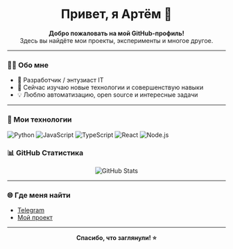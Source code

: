 <h1 align="center">Привет, я Артём 👋</h1>

<p align="center">
  <b>Добро пожаловать на мой GitHub-профиль!</b><br>
  Здесь вы найдёте мои проекты, эксперименты и многое другое.
</p>

---

### 🧑‍💻 Обо мне

- 💼 Разработчик / энтузиаст IT
- 🌱 Сейчас изучаю новые технологии и совершенствую навыки
- 💡 Люблю автоматизацию, open source и интересные задачи

---

### 🚀 Мои технологии

![Python](https://img.shields.io/badge/-Python-333?style=for-the-badge&logo=python)
![JavaScript](https://img.shields.io/badge/-JavaScript-333?style=for-the-badge&logo=javascript)
![TypeScript](https://img.shields.io/badge/-TypeScript-333?style=for-the-badge&logo=typescript)
![React](https://img.shields.io/badge/-React-333?style=for-the-badge&logo=react)
![Node.js](https://img.shields.io/badge/-Node.js-333?style=for-the-badge&logo=node.js)

### 📊 GitHub Статистика

<p align="center">
  <img src="https://github-readme-stats.vercel.app/api?username=sevensis-dev&show_icons=true&theme=tokyonight" alt="GitHub Stats" />
</p>

---

### 🌐 Где меня найти

- [Telegram](https://t.me/sevensislife)
- [Мой проект](https://sevensis.ru)

---

<p align="center">
  <b>Спасибо, что заглянули! ⭐️</b>
</p>
